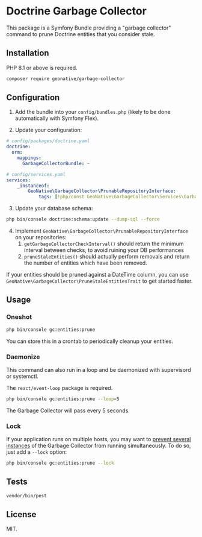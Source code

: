# Doctrine Garbage Collector

This package is a Symfony Bundle providing a "garbage collector" command
to prune Doctrine entities that you consider stale.

## Installation

PHP 8.1 or above is required.

```bash
composer require geonative/garbage-collector
```

## Configuration

1. Add the bundle into your `config/bundles.php` (likely to be done automatically with Symfony Flex).

2. Update your configuration:

```yaml
# config/packages/doctrine.yaml
doctrine:
  orm:
    mappings:
      GarbageCollectorBundle: ~
```

```yaml
# config/services.yaml
services:
    _instanceof:
        GeoNative\GarbageCollector\PrunableRepositoryInterface:
            tags: [!php/const GeoNative\GarbageCollector\Services\GarbageCollector::PRUNABLE_REPOSITORY]
```

3. Update your database schema:

```bash
php bin/console doctrine:schema:update --dump-sql --force
```

4. Implement `GeoNative\GarbageCollector\PrunableRepositoryInterface` on your repositories:
    1. `getGarbageCollectorCheckInterval()` should return the minimum interval between checks, to avoid ruining your DB performances
    2. `pruneStaleEntities()` should actually perform removals and return the number of entities which have been removed.

If your entities should be pruned against a DateTime column, you can use `GeoNative\GarbageCollector\PruneStaleEntitiesTrait` to get started faster.

## Usage

### Oneshot

```bash
php bin/console gc:entities:prune
```

You can store this in a crontab to periodically cleanup your entities.

### Daemonize

This command can also run in a loop and be daemonized with supervisord or systemctl.

The `react/event-loop` package is required.

```bash
php bin/console gc:entities:prune --loop=5
```

The Garbage Collector will pass every 5 seconds.

### Lock

If your application runs on multiple hosts, you may want to [prevent several instances](https://symfony.com/doc/current/console/lockable_trait.html)
of the Garbage Collector from running simultaneously. To do so, just add a `--lock` option:

```bash
php bin/console gc:entities:prune --lock
```

## Tests

```bash
vendor/bin/pest
```

## License

MIT.
